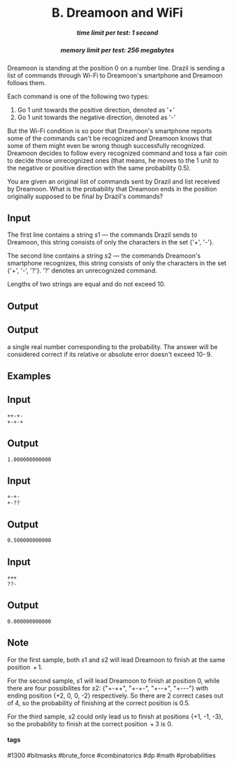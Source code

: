 <h1 style='text-align: center;'> B. Dreamoon and WiFi</h1>

<h5 style='text-align: center;'>time limit per test: 1 second</h5>
<h5 style='text-align: center;'>memory limit per test: 256 megabytes</h5>

Dreamoon is standing at the position 0 on a number line. Drazil is sending a list of commands through Wi-Fi to Dreamoon's smartphone and Dreamoon follows them.

Each command is one of the following two types: 

1. Go 1 unit towards the positive direction, denoted as '+'
2. Go 1 unit towards the negative direction, denoted as '-'

But the Wi-Fi condition is so poor that Dreamoon's smartphone reports some of the commands can't be recognized and Dreamoon knows that some of them might even be wrong though successfully recognized. Dreamoon decides to follow every recognized command and toss a fair coin to decide those unrecognized ones (that means, he moves to the 1 unit to the negative or positive direction with the same probability 0.5). 

You are given an original list of commands sent by Drazil and list received by Dreamoon. What is the probability that Dreamoon ends in the position originally supposed to be final by Drazil's commands?

## Input

The first line contains a string *s*1 — the commands Drazil sends to Dreamoon, this string consists of only the characters in the set {'+', '-'}. 

The second line contains a string *s*2 — the commands Dreamoon's smartphone recognizes, this string consists of only the characters in the set {'+', '-', '?'}. '?' denotes an unrecognized command.

Lengths of two strings are equal and do not exceed 10.

## Output

## Output

 a single real number corresponding to the probability. The answer will be considered correct if its relative or absolute error doesn't exceed 10- 9.

## Examples

## Input


```
++-+-  
+-+-+  

```
## Output


```
1.000000000000  

```
## Input


```
+-+-  
+-??  

```
## Output


```
0.500000000000  

```
## Input


```
+++  
??-  

```
## Output


```
0.000000000000  

```
## Note

For the first sample, both *s*1 and *s*2 will lead Dreamoon to finish at the same position  + 1. 

For the second sample, *s*1 will lead Dreamoon to finish at position 0, while there are four possibilites for *s*2: {"+-++", "+-+-", "+--+", "+---"} with ending position {+2, 0, 0, -2} respectively. So there are 2 correct cases out of 4, so the probability of finishing at the correct position is 0.5. 

For the third sample, *s*2 could only lead us to finish at positions {+1, -1, -3}, so the probability to finish at the correct position  + 3 is 0.



#### tags 

#1300 #bitmasks #brute_force #combinatorics #dp #math #probabilities 